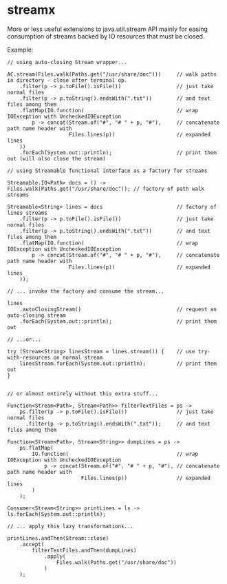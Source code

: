streamx
=======

More or less useful extensions to java.util.stream API mainly for easing consumption of streams backed by
IO resources that must be closed.

Example:

    // using auto-closing Stream wrapper...

    AC.stream(Files.walk(Paths.get("/usr/share/doc")))     // walk paths in directory - close after terminal op.
        .filter(p -> p.toFile().isFile())                  // just take normal files
        .filter(p -> p.toString().endsWith(".txt"))        // and text files among them
        .flatMap(IO.function(                              // wrap IOException with UncheckedIOException
            p -> concat(Stream.of("#", "# " + p, "#"),     // concatenate path name header with
                        Files.lines(p))                    // expanded lines
        ))
        .forEach(System.out::println);                     // print them out (will also close the stream)

    // using Streamable functional interface as a factory for streams

    Streamable.IO<Path> docs = () -> Files.walk(Paths.get("/usr/share/doc")); // factory of path walk streams

    Streamable<String> lines = docs                        // factory of lines streams
        .filter(p -> p.toFile().isFile())                  // just take normal files
        .filter(p -> p.toString().endsWith(".txt"))        // and text files among them
        .flatMap(IO.function(                              // wrap IOException with UncheckedIOException
            p -> concat(Stream.of("#", "# " + p, "#"),     // concatenate path name header with
                        Files.lines(p))                    // expanded lines
        ));

    // ... invoke the factory and consume the stream...

    lines
        .autoClosingStream()                               // request an auto-closing stream
        .forEach(System.out::println);                     // print them out

    // ...or...

    try (Stream<String> linesStream = lines.stream()) {    // use try-with-resources on normal stream
        linesStream.forEach(System.out::println);          // print them out
    }


    // or almost entirely without this extra stuff...

    Function<Stream<Path>, Stream<Path>> filterTextFiles = ps ->
        ps.filter(p -> p.toFile().isFile())                // just take normal files
          .filter(p -> p.toString().endsWith(".txt"));     // and text files among them

    Function<Stream<Path>, Stream<String>> dumpLines = ps ->
        ps.flatMap(
            IO.function(                                   // wrap IOException with UncheckedIOException
                p -> concat(Stream.of("#", "# " + p, "#"), // concatenate path name header with
                            Files.lines(p))                // expanded lines
            )
        );

    Consumer<Stream<String>> printLines = ls -> ls.forEach(System.out::println);

    // ... apply this lazy transformations...

    printLines.andThen(Stream::close)
        .accept(
            filterTextFiles.andThen(dumpLines)
                .apply(
                    Files.walk(Paths.get("/usr/share/doc"))
                )
        );


